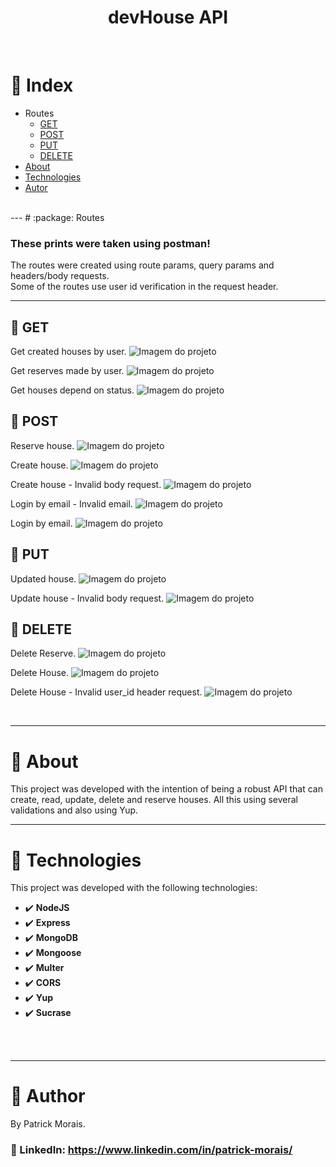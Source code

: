 <h1 align="center">devHouse API</h1>
<br />

# :pushpin: Index
- Routes
  - [GET](#camera_flash-project-media)
  - [POST](#camera_flash-project-media)
  - [PUT](#camera_flash-project-media)
  - [DELETE](#camera_flash-project-media)
- [About](#monocle_face-about)
- [Technologies](#rocket-tecnologias-usadas)
- [Autor](#closed_book-author)
<br />
---
# :package: Routes

### These prints were taken using postman!
The routes were created using route params, query params and headers/body requests.  
Some of the routes use user id verification in the request header.

---

## :file_folder: GET

Get created houses by user.
![Imagem do projeto](src/assets/get_dashboard.png)

Get reserves made by user.
![Imagem do projeto](src/assets/get_reserves.png)

Get houses depend on status.
![Imagem do projeto](src/assets/get_house.png)

## :file_folder: POST
Reserve house.
![Imagem do projeto](src/assets/post_house_reserve.png)

Create house.
![Imagem do projeto](src/assets/post_house2.png)

Create house - Invalid body request.
![Imagem do projeto](src/assets/post_houses.png)

Login by email - Invalid email.
![Imagem do projeto](src/assets/post_session.png)

Login by email.
![Imagem do projeto](src/assets/post_sessions2.png)

## :file_folder: PUT
Updated house.
![Imagem do projeto](src/assets/put_house.png)

Update house - Invalid body request.
![Imagem do projeto](src/assets/put_house2.png)

## :file_folder: DELETE
Delete Reserve.
![Imagem do projeto](src/assets/delete_cancel_reserve.png)

Delete House.
![Imagem do projeto](src/assets/delete_house.png)

Delete House - Invalid user_id header request.
![Imagem do projeto](src/assets/delete_house2.png)


<br />

---
# :monocle_face: About
This project was developed with the intention of being a robust API that can create, read, update, delete and reserve houses. All this using several validations and also using Yup.
<br />

---

# :rocket: Technologies
This project was developed with the following technologies: <br>
- :heavy_check_mark: **NodeJS**
- :heavy_check_mark: **Express**
- :heavy_check_mark: **MongoDB**
- :heavy_check_mark: **Mongoose**
- :heavy_check_mark: **Multer**
- :heavy_check_mark: **CORS**
- :heavy_check_mark: **Yup**
- :heavy_check_mark: **Sucrase**
<br><br>
<br />

---

# :closed_book: Author
By Patrick Morais.
### :link: LinkedIn: https://www.linkedin.com/in/patrick-morais/